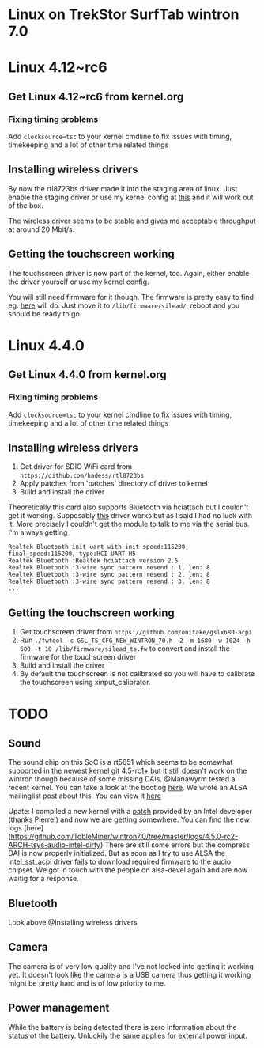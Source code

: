 Linux on TrekStor SurfTab wintron 7.0
=====================================

# Linux 4.12~rc6

## Get Linux 4.12~rc6 from kernel.org

### Fixing timing problems
Add ```clocksource=tsc``` to your kernel cmdline to fix issues with timing, timekeeping and a lot of other time related things

## Installing wireless drivers
By now the rtl8723bs driver made it into the staging area of linux. Just enable the staging driver or use my kernel config at [this](linux4.12-rc6/Kconfig) and it will work out of the box.

The wireless driver seems to be stable and gives me acceptable throughput at around 20 Mbit/s.

## Getting the touchscreen working
The touchscreen driver is now part of the kernel, too. Again, either enable the driver yourself or use my kernel config.

You will still need firmware for it though. The firmware is pretty easy to find eg. [here](https://github.com/onitake/gsl-firmware/blob/master/firmware/linux/silead/gsl1686-surftab-wintron70-st70416-6.fw) will do. Just move it to ```/lib/firmware/silead/```, reboot and you should be ready to go.


# Linux 4.4.0
## Get Linux 4.4.0 from kernel.org
### Fixing timing problems
Add ```clocksource=tsc``` to your kernel cmdline to fix issues with timing, timekeeping and a lot of other time related things

## Installing wireless drivers
1. Get driver for SDIO WiFi card from ```https://github.com/hadess/rtl8723bs```
2. Apply patches from 'patches' directory of driver to kernel
3. Build and install the driver

Theoretically this card also supports Bluetooth via hciattach but I couldn't get it working. Supposably [this](https://github.com/lwfinger/rtl8723bs_bt) driver works but as I said I had no luck with it. More precisely I couldn't get the module to talk to me via the serial bus. I'm always getting

```
Realtek Bluetooth init uart with init speed:115200, final_speed:115200, type:HCI UART H5
Realtek Bluetooth :Realtek hciattach version 2.5
Realtek Bluetooth :3-wire sync pattern resend : 1, len: 8
Realtek Bluetooth :3-wire sync pattern resend : 2, len: 8
Realtek Bluetooth :3-wire sync pattern resend : 3, len: 8
...
```

## Getting the touchscreen working
1. Get touchscreen driver from ```https://github.com/onitake/gslx680-acpi```
2. Run ```./fwtool -c GSL_TS_CFG_NEW_WINTRON_70.h -2 -m 1680 -w 1024 -h 600 -t 10 /lib/firmware/silead_ts.fw``` to convert and install the firmware for the touchscreen driver
3. Build and install the driver
4. By default the touchscreen is not calibrated so you will have to calibrate the touchscreen using xinput_calibrator.

# TODO
## Sound
The sound chip on this SoC is a rt5651 which seems to be somewhat supported in the newest kernel git 4.5-rc1+ but it still doesn't work on the wintron though because of some missing DAIs. @Manawyrm tested a recent kernel. You can take a look at the bootlog [here](https://gist.github.com/Manawyrm/70d90e95e9c578a7fb26). We wrote an ALSA mailinglist post about this. You can view it [here](http://mailman.alsa-project.org/pipermail/alsa-devel/2016-January/103696.html)

Upate:
I compiled a new kernel with a [patch](http://www.spinics.net/lists/alsa-devel/msg45910.html) provided by an Intel developer (thanks Pierre!) and now we are getting somewhere. You can find the new logs [here] (https://github.com/TobleMiner/wintron7.0/tree/master/logs/4.5.0-rc2-ARCH-tsys-audio-intel-dirty)
There are still some errors but the compress DAI is now properly initialized. But as soon as I try to use ALSA the intel_sst_acpi driver fails to download required firmware to the audio chipset. We got in touch with the people on alsa-devel again and are now waitig for a response.

## Bluetooth
Look above @Installing wireless drivers

## Camera
The camera is of very low quality and I've not looked into getting it working yet. It doesn't look like the camera is a USB camera thus getting it working might be pretty hard and is of low priority to me.

## Power management
While the battery is being detected there is zero information about the status of the battery. Unluckily the same applies for external power input.
